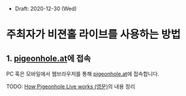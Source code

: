 * Draft: 2020-12-30 (Wed)

# 주최자가 비젼홀 라이브를 사용하는 방법

## 1. [pigeonhole.at](https://www.pigeonhole.at/)에 접속

PC 혹은 모바일에서 웹브라우저를 통해 [pigeonhole.at](https://www.pigeonhole.at/)에 접속합니다.

TODO: [How Pigeonhole Live works (영문)](https://pigeonholelive.com/how-it-works/#how=organiser)의 내용 정리



